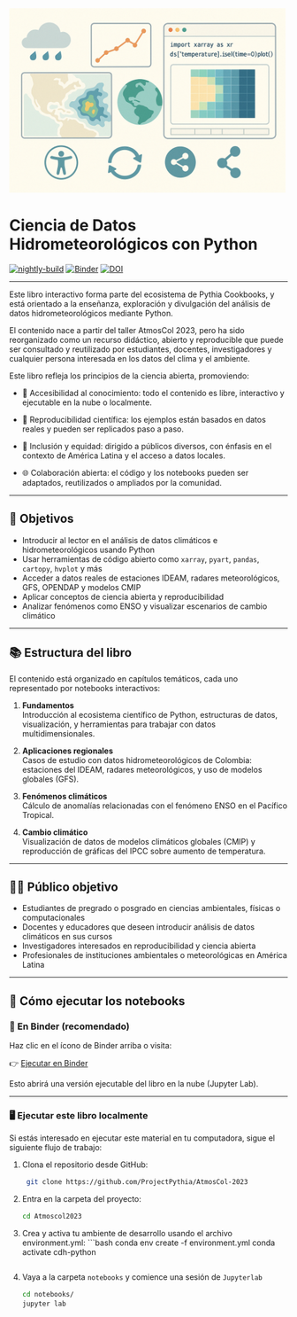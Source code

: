 <img src="chd_logo.png" alt="thumbnail" width="500"/>

# Ciencia de Datos Hidrometeorológicos con Python

[![nightly-build](https://github.com/aladinor/Atmoscol2023/actions/workflows/nightly-build.yaml/badge.svg)](https://github.com/aladinor/Atmoscol2023/actions/workflows/nightly-build.yaml)
[![Binder](https://binder.projectpythia.org/badge_logo.svg)](https://binder.projectpythia.org/v2/gh/aladinor/Atmoscol2023/main?labpath=notebooks)
[![DOI](https://zenodo.org/badge/686482876.svg)](https://zenodo.org/doi/10.5281/zenodo.8316796)

---

Este libro interactivo forma parte del ecosistema de Pythia Cookbooks, y está orientado a la enseñanza, exploración y divulgación del análisis de datos hidrometeorológicos mediante Python.

El contenido nace a partir del taller AtmosCol 2023, pero ha sido reorganizado como un recurso didáctico, abierto y reproducible que puede ser consultado y reutilizado por estudiantes, docentes, investigadores y cualquier persona interesada en los datos del clima y el ambiente.

Este libro refleja los principios de la ciencia abierta, promoviendo:

- 📖 Accesibilidad al conocimiento: todo el contenido es libre, interactivo y ejecutable en la nube o localmente.

- 🧪 Reproducibilidad científica: los ejemplos están basados en datos reales y pueden ser replicados paso a paso.

- 🤝 Inclusión y equidad: dirigido a públicos diversos, con énfasis en el contexto de América Latina y el acceso a datos locales.

- 🌐 Colaboración abierta: el código y los notebooks pueden ser adaptados, reutilizados o ampliados por la comunidad.


---

## 🎯 Objetivos

- Introducir al lector en el análisis de datos climáticos e hidrometeorológicos usando Python
- Usar herramientas de código abierto como `xarray`, `pyart`, `pandas`, `cartopy`, `hvplot` y más
- Acceder a datos reales de estaciones IDEAM, radares meteorológicos, GFS, OPENDAP y modelos CMIP
- Aplicar conceptos de ciencia abierta y reproducibilidad
- Analizar fenómenos como ENSO y visualizar escenarios de cambio climático

---

## 📚 Estructura del libro

El contenido está organizado en capítulos temáticos, cada uno representado por notebooks interactivos:

1. **Fundamentos**  
   Introducción al ecosistema científico de Python, estructuras de datos, visualización, y herramientas para trabajar con datos multidimensionales.

2. **Aplicaciones regionales**  
   Casos de estudio con datos hidrometeorológicos de Colombia: estaciones del IDEAM, radares meteorológicos, y uso de modelos globales (GFS).

3. **Fenómenos climáticos**  
   Cálculo de anomalías relacionadas con el fenómeno ENSO en el Pacífico Tropical.

4. **Cambio climático**  
   Visualización de datos de modelos climáticos globales (CMIP) y reproducción de gráficas del IPCC sobre aumento de temperatura.

---

## 🧑‍🏫 Público objetivo

- Estudiantes de pregrado o posgrado en ciencias ambientales, físicas o computacionales
- Docentes y educadores que deseen introducir análisis de datos climáticos en sus cursos
- Investigadores interesados en reproducibilidad y ciencia abierta
- Profesionales de instituciones ambientales o meteorológicas en América Latina

---

## 🚀 Cómo ejecutar los notebooks

### 🔗 En Binder (recomendado)

Haz clic en el ícono de Binder arriba o visita:

👉 [Ejecutar en Binder](https://binder.projectpythia.org/v2/gh/ProjectPythia/AtmosCol-2023/main?labpath=notebooks)

Esto abrirá una versión ejecutable del libro en la nube (Jupyter Lab).

---

### 🖥️ Ejecutar este libro localmente

Si estás interesado en ejecutar este material en tu computadora, sigue el siguiente flujo de trabajo:

1. Clona el repositorio desde GitHub:

   ```bash
    git clone https://github.com/ProjectPythia/AtmosCol-2023
   ```

1. Entra en la carpeta del proyecto:
   ```bash
   cd Atmoscol2023
   ```
1. Crea y activa tu ambiente de desarrollo usando el archivo environment.yml:   ```bash
   conda env create -f environment.yml
   conda activate cdh-python
   ```
1. Vaya a la carpeta `notebooks` y comience una sesión de `Jupyterlab`
   ```bash
   cd notebooks/
   jupyter lab
   ```